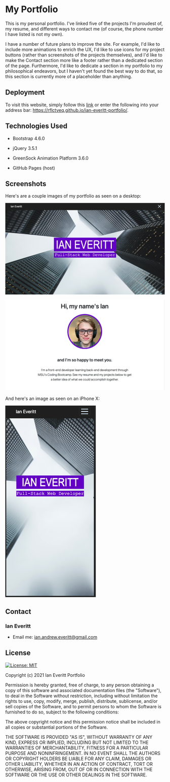 # My Portfolio
This is my personal portfolio. I've linked five of the projects I'm proudest of, my resume, and different ways to contact me (of course, the phone number I have listed is not my own). 

I have a number of future plans to improve the site. For example, I'd like to include more animations to enrich the UX, I'd like to use icons for my project buttons (rather than screenshots of the projects themselves), and I'd like to make the Contact section more like a footer rather than a dedicated section of the page. Furthermore, I'd like to dedicate a section in my portfolio to my philosophical endeavors, but I haven't yet found the best way to do that, so this section is currently more of a placeholder than anything. 

## Deployment 
To visit this website, simply follow this [link](https://rflctveq.github.io/ian-everitt-portfolio/) or enter the following into your address bar: https://rflctveq.github.io/ian-everitt-portfolio/. 

## Technologies Used 
* Bootstrap 4.6.0

* jQuery 3.5.1 

* GreenSock Animation Platform 3.6.0 

* GitHub Pages (host)

## Screenshots
Here's are a couple images of my portfolio as seen on a desktop:

![desktop-splash](assets/images/desktop-ss-jumbo.png)

![desktop-homepage](assets/images/desktop-ss-about.png)

And here's an image as seen on an iPhone X: 

![mobile-splash](assets/images/mobile-ss-jumbo.png)

## Contact 
### Ian Everitt 
* Email me: ian.andrew.everitt@gmail.com 

## License 

[![License: MIT](https://img.shields.io/badge/License-MIT-yellow.svg)](https://opensource.org/licenses/MIT)

Copyright (c) 2021 Ian Everitt Portfolio

Permission is hereby granted, free of charge, to any person obtaining a copy
of this software and associated documentation files (the "Software"), to deal
in the Software without restriction, including without limitation the rights
to use, copy, modify, merge, publish, distribute, sublicense, and/or sell
copies of the Software, and to permit persons to whom the Software is
furnished to do so, subject to the following conditions:

The above copyright notice and this permission notice shall be included in all
copies or substantial portions of the Software.

THE SOFTWARE IS PROVIDED "AS IS", WITHOUT WARRANTY OF ANY KIND, EXPRESS OR
IMPLIED, INCLUDING BUT NOT LIMITED TO THE WARRANTIES OF MERCHANTABILITY,
FITNESS FOR A PARTICULAR PURPOSE AND NONINFRINGEMENT. IN NO EVENT SHALL THE
AUTHORS OR COPYRIGHT HOLDERS BE LIABLE FOR ANY CLAIM, DAMAGES OR OTHER
LIABILITY, WHETHER IN AN ACTION OF CONTRACT, TORT OR OTHERWISE, ARISING FROM,
OUT OF OR IN CONNECTION WITH THE SOFTWARE OR THE USE OR OTHER DEALINGS IN THE
SOFTWARE.